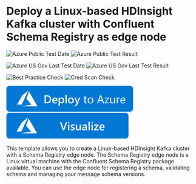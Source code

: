 # Deploy a Linux-based HDInsight Kafka cluster with Confluent Schema Registry as edge node

![Azure Public Test Date](https://azurequickstartsservice.blob.core.windows.net/badges/101-hdinsight-kafka-with-edge-schema-registry/PublicLastTestDate.svg)
![Azure Public Test Result](https://azurequickstartsservice.blob.core.windows.net/badges/101-hdinsight-kafka-with-edge-schema-registry/PublicDeployment.svg)

![Azure US Gov Last Test Date](https://azurequickstartsservice.blob.core.windows.net/badges/101-hdinsight-kafka-with-edge-schema-registry/FairfaxLastTestDate.svg)
![Azure US Gov Last Test Result](https://azurequickstartsservice.blob.core.windows.net/badges/101-hdinsight-kafka-with-edge-schema-registry/FairfaxDeployment.svg)

![Best Practice Check](https://azurequickstartsservice.blob.core.windows.net/badges/101-hdinsight-kafka-with-edge-schema-registry/BestPracticeResult.svg)
![Cred Scan Check](https://azurequickstartsservice.blob.core.windows.net/badges/101-hdinsight-kafka-with-edge-schema-registry/CredScanResult.svg)

[![Deploy To Azure](https://raw.githubusercontent.com/Azure/azure-quickstart-templates/master/1-CONTRIBUTION-GUIDE/images/deploytoazure.svg?sanitize=true)](https://portal.azure.com/#create/Microsoft.Template/uri/https%3A%2F%2Fraw.githubusercontent.com%2FAzure%2Fazure-quickstart-templates%2Fmaster%2F101-hdinsight-kafka-with-edge-schema-registry%2Fazuredeploy.json)
[![Visualize](https://raw.githubusercontent.com/Azure/azure-quickstart-templates/master/1-CONTRIBUTION-GUIDE/images/visualizebutton.svg?sanitize=true)](http://armviz.io/#/?load=https%3A%2F%2Fraw.githubusercontent.com%2FAzure%2Fazure-quickstart-templates%2Fmaster%2F101-hdinsight-kafka-with-edge-schema-registry%2Fazuredeploy.json)

This template allows you to create a Linux-based HDInsight Kafka cluster with a
Schema Registry edge node. The Schema Registry edge node is a Linux virtual
machine with the Confluent Schema Registry package available. You can use the
edge node for registering a schema, validating schema and managing your message
schema versions.
